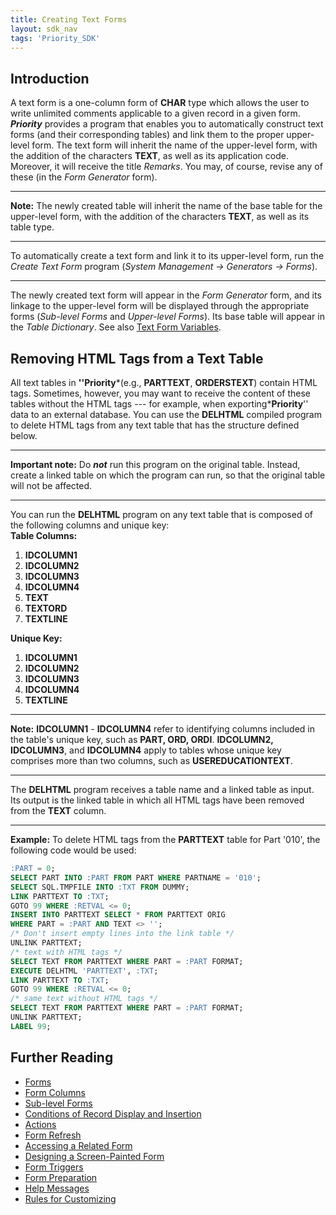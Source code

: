 ```yaml
---
title: Creating Text Forms
layout: sdk_nav
tags: 'Priority_SDK'
---
```


## Introduction

A text form is a one-column form of **CHAR** type which allows the user
to write unlimited comments applicable to a given record in a given
form. ***Priority*** provides a program that enables you to
automatically construct text forms (and their corresponding tables) and
link them to the proper upper-level form. The text form will inherit the
name of the upper-level form, with the addition of the characters
**TEXT**, as well as its application code. Moreover, it will receive the
title *Remarks*. You may, of course, revise any of these (in the *Form
Generator* form).

------------------------------------------------------------------------

**Note:** The newly created table will inherit the name of the base
table for the upper-level form, with the addition of the characters
**TEXT**, as well as its table type.

------------------------------------------------------------------------

To automatically create a text form and link it to its upper-level form,
run the *Create Text Form* program (*System Management → Generators →
Forms*).

------------------------------------------------------------------------

The newly created text form will appear in the *Form Generator* form,
and its linkage to the upper-level form will be displayed through the
appropriate forms (*Sub-level Forms* and *Upper-level Forms*). Its base
table will appear in the *Table Dictionary*. See also [Text Form
Variables](SQL-Variables#Text-Form-Variables ).

## Removing HTML Tags from a Text Table 

All text tables in **\'\'Priority***(e.g., **PARTTEXT**, **ORDERSTEXT**)
contain HTML tags. Sometimes, however, you may want to receive the
content of these tables without the HTML tags --- for example, when
exporting***Priority**\'\' data to an external database. You can use the
**DELHTML** compiled program to delete HTML tags from any text table
that has the structure defined below.

------------------------------------------------------------------------

**Important note:** Do ***not*** run this program on the original table.
Instead, create a linked table on which the program can run, so that the
original table will not be affected.

------------------------------------------------------------------------

You can run the **DELHTML** program on any text table that is composed
of the following columns and unique key:\
**Table Columns:**

1.  **IDCOLUMN1**
2.  **IDCOLUMN2**
3.  **IDCOLUMN3**
4.  **IDCOLUMN4**
5.  **TEXT**
6.  **TEXTORD**
7.  **TEXTLINE**

**Unique Key:**

1.  **IDCOLUMN1**
2.  **IDCOLUMN2**
3.  **IDCOLUMN3**
4.  **IDCOLUMN4**
5.  **TEXTLINE**

------------------------------------------------------------------------

**Note:** **IDCOLUMN1** - **IDCOLUMN4** refer to identifying columns
included in the table\'s unique key, such as **PART, ORD, ORDI**.
**IDCOLUMN2, IDCOLUMN3**, and **IDCOLUMN4** apply to tables whose unique
key comprises more than two columns, such as **USEREDUCATIONTEXT**.

------------------------------------------------------------------------

The **DELHTML** program receives a table name and a linked table as
input. Its output is the linked table in which all HTML tags have been
removed from the **TEXT** column.

------------------------------------------------------------------------

**Example:** To delete HTML tags from the **PARTTEXT** table for Part
'010', the following code would be used:

```sql
:PART = 0;
SELECT PART INTO :PART FROM PART WHERE PARTNAME = '010';
SELECT SQL.TMPFILE INTO :TXT FROM DUMMY;
LINK PARTTEXT TO :TXT;
GOTO 99 WHERE :RETVAL <= 0;
INSERT INTO PARTTEXT SELECT * FROM PARTTEXT ORIG 
WHERE PART = :PART AND TEXT <> ''; 
/* Don't insert empty lines into the link table */
UNLINK PARTTEXT;
/* text with HTML tags */
SELECT TEXT FROM PARTTEXT WHERE PART = :PART FORMAT;
EXECUTE DELHTML 'PARTTEXT', :TXT;
LINK PARTTEXT TO :TXT;
GOTO 99 WHERE :RETVAL <= 0;
/* same text without HTML tags */
SELECT TEXT FROM PARTTEXT WHERE PART = :PART FORMAT;
UNLINK PARTTEXT;
LABEL 99;
```

## Further Reading 

-   [Forms](Forms )
-   [Form Columns](Form-Columns )
-   [Sub-level Forms](Sub-level-Forms )
-   [Conditions of Record Display and
    Insertion](Conditions-of-Record-Display-and-Insertion )
-   [Actions](Actions)
-   [Form Refresh](Form-Refresh )
-   [Accessing a Related Form](Accessing-a-Related-Form )
-   [Designing a Screen-Painted
    Form](Designing-a-Screen-Painted-Form )
-   [Form Triggers](Form-Triggers )
-   [Form Preparation](Form-Preparation )
-   [Help Messages](Help-Messages )
-   [Rules for Customizing](Rules-for-Customizing )
